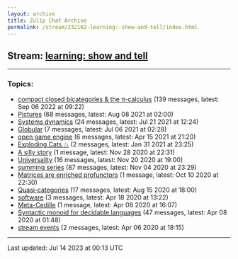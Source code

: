 ```yaml
---
layout: archive
title: Zulip Chat Archive
permalink: /stream/232162-learning:-show-and-tell/index.html
---
```


## Stream: [learning: show and tell](https://mattecapu.github.io/ct-zulip-archive/stream/232162-learning:-show-and-tell/index.html)
---

### Topics:

* [compact closed bicategories & the π-calculus](topic/topic_compact.20closed.20bicategories.20.26.20the.20.CF.80-calculus.html) (139 messages, latest: Sep 06 2022 at 09:22)
* [Pictures](topic/topic_Pictures.html) (68 messages, latest: Aug 08 2021 at 02:00)
* [Systems dynamics](topic/topic_Systems.20dynamics.html) (24 messages, latest: Jul 21 2021 at 12:24)
* [Globular](topic/topic_Globular.html) (7 messages, latest: Jul 06 2021 at 02:28)
* [open game engine](topic/topic_open.20game.20engine.html) (6 messages, latest: Apr 15 2021 at 21:20)
* [Exploding Cats :boom:](topic/topic_Exploding.20Cats.20.3Aboom.3A.html) (2 messages, latest: Jan 31 2021 at 23:25)
* [A silly story](topic/topic_A.20silly.20story.html) (1 message, latest: Nov 28 2020 at 22:31)
* [Universality](topic/topic_Universality.html) (16 messages, latest: Nov 20 2020 at 19:00)
* [summing series](topic/topic_summing.20series.html) (87 messages, latest: Nov 04 2020 at 23:29)
* [Matrices are enriched profunctors](topic/topic_Matrices.20are.20enriched.20profunctors.html) (1 message, latest: Oct 10 2020 at 22:30)
* [Quasi-categories](topic/topic_Quasi-categories.html) (17 messages, latest: Aug 15 2020 at 18:00)
* [software](topic/topic_software.html) (3 messages, latest: Apr 18 2020 at 13:22)
* [Meta-Cedille](topic/topic_Meta-Cedille.html) (1 message, latest: Apr 08 2020 at 16:07)
* [Syntactic monoid for decidable languages](topic/topic_Syntactic.20monoid.20for.20decidable.20languages.html) (47 messages, latest: Apr 08 2020 at 01:48)
* [stream events](topic/topic_stream.20events.html) (2 messages, latest: Apr 06 2020 at 18:15)

<hr><p>Last updated: Jul 14 2023 at 00:13 UTC</p>